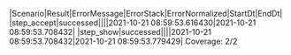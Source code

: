 |Scenario|Result|ErrorMessage|ErrorStack|ErrorNormalized|StartDt|EndDt|
|step_accept|successed||||2021-10-21 08:59:53.616430|2021-10-21 08:59:53.708432|
|step_show|successed||||2021-10-21 08:59:53.708432|2021-10-21 08:59:53.779429|
Coverage: 2/2
